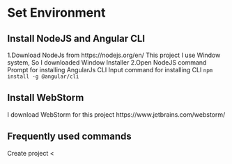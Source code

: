 <h1> Set Environment</h1>
<h2>Install NodeJS and Angular CLI</h2>
1.Download NodeJs from https://nodejs.org/en/ 
This project I use Window system, So I downloaded Window Installer
2.Open NodeJS command Prompt for installing AngularJs CLI
 Input command for installing CLI
 <code>npm install -g @angular/cli</code> 
 <h2>Install WebStorm </h2>
 I download WebStorm for this project
 https://www.jetbrains.com/webstorm/
 <h2> Frequently used commands</h2>
 Create project
 <
 

